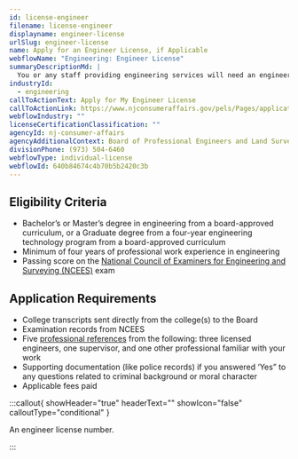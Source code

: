 ```yaml
---
id: license-engineer
filename: license-engineer
displayname: engineer-license
urlSlug: engineer-license
name: Apply for an Engineer License, if Applicable
webflowName: "Engineering: Engineer License"
summaryDescriptionMd: |
  You or any staff providing engineering services will need an engineer license.
industryId:
  - engineering
callToActionText: Apply for My Engineer License
callToActionLink: https://www.njconsumeraffairs.gov/pels/Pages/applications.aspx
webflowIndustry: ""
licenseCertificationClassification: ""
agencyId: nj-consumer-affairs
agencyAdditionalContext: Board of Professional Engineers and Land Surveyors
divisionPhone: (973) 504-6460
webflowType: individual-license
webflowId: 640b84674c4b70b5b2420c3b
---
```

## Eligibility Criteria

* Bachelor’s or Master’s degree in engineering from a board-approved curriculum, or a Graduate degree from a four-year engineering technology program from a board-approved curriculum
* Minimum of four years of professional work experience in engineering
* Passing score on the [National Council of Examiners for Engineering and Surveying (NCEES)](https://ncees.org/engineering/) exam

## Application Requirements

* College transcripts sent directly from the college(s) to the Board
* Examination records from NCEES
* Five [professional references](https://www.njconsumeraffairs.gov/pels/Applications/Professional-Engineer-Reference-Form.pdf) from the following: three licensed engineers, one supervisor, and one other professional familiar with your work
* Supporting documentation (like police records) if you answered ‘Yes” to any questions related to criminal background or moral character
* Applicable fees paid

:::callout{ showHeader="true" headerText="" showIcon="false" calloutType="conditional" }

An engineer license number.

:::